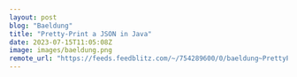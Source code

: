 ```yaml
---
layout: post
blog: "Baeldung"
title: "Pretty-Print a JSON in Java"
date: 2023-07-15T11:05:08Z
image: images/baeldung.png
remote_url: "https://feeds.feedblitz.com/~/754289600/0/baeldung~PrettyPrint-a-JSON-in-Java"
---
```

